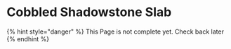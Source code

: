 # Cobbled Shadowstone Slab

{% hint style="danger" %}
This Page is not complete yet. Check back later
{% endhint %}

